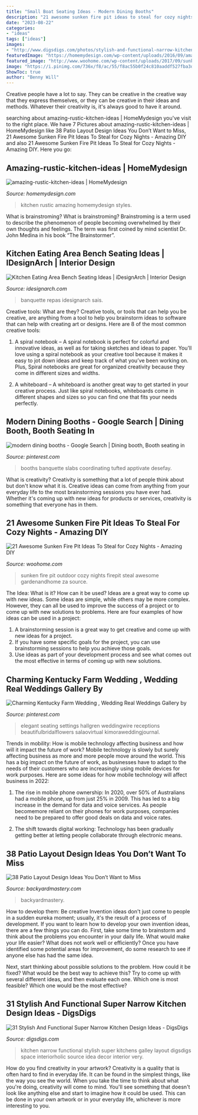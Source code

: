 ```yaml
---
title: "Small Boat Seating Ideas - Modern Dining Booths"
description: "21 awesome sunken fire pit ideas to steal for cozy nights"
date: "2023-08-22"
categories:
- "ideas"
tags: ["ideas"]
images:
- "http://www.digsdigs.com/photos/stylish-and-functional-narrow-kitchen-design-ideas-11-554x837.jpg"
featuredImage: "https://homemydesign.com/wp-content/uploads/2016/09/amazing-rustic-kitchen-ideas.jpg"
featured_image: "http://www.woohome.com/wp-content/uploads/2017/09/sunken-firepit-for-cozy-nights-17.jpg"
image: "https://i.pinimg.com/736x/f8/ac/55/f8ac55b0f24c810aaddf527fba3d9cb3.jpg"
ShowToc: true
author: "Benny Will"
---
```



Creative people have a lot to say. They can be creative in the creative way that they express themselves, or they can be creative in their ideas and methods. Whatever their creativity is, it's always good to have it around.

	

		
searching about amazing-rustic-kitchen-ideas | HomeMydesign you've visit to the right place. We have 7 Pictures about amazing-rustic-kitchen-ideas | HomeMydesign like 38 Patio Layout Design Ideas You Don’t Want to Miss, 21 Awesome Sunken Fire Pit Ideas To Steal for Cozy Nights - Amazing DIY and also 21 Awesome Sunken Fire Pit Ideas To Steal for Cozy Nights - Amazing DIY. Here you go:
		
    
## Amazing-rustic-kitchen-ideas | HomeMydesign

<img loading=lazy src="https://homemydesign.com/wp-content/uploads/2016/09/amazing-rustic-kitchen-ideas.jpg" onerror="this.onerror=null;this.src='https://tse4.mm.bing.net/th?id=OIP.S_t8ud1vtNGd8-jGpqZifQHaLH&amp;pid=15.1';" alt="amazing-rustic-kitchen-ideas | HomeMydesign">

_Source: homemydesign.com_

>kitchen rustic amazing homemydesign styles. 

	

What is brainstroming?
What is brainstroming? Brainstroming is a term used to describe the phenomenon of people becoming overwhelmed by their own thoughts and feelings. The term was first coined by mind scientist Dr. John Medina in his book “The Brainstormer”.

    
## Kitchen Eating Area Bench Seating Ideas | IDesignArch | Interior Design

<img loading=lazy src="https://www.idesignarch.com/wp-content/uploads/Kitchen-Bench-Seating-Ideas_6.jpg" onerror="this.onerror=null;this.src='https://tse4.mm.bing.net/th?id=OIP.KqzhTnYrlITF4JWcxoBIUgHaLH&amp;pid=15.1';" alt="Kitchen Eating Area Bench Seating Ideas | iDesignArch | Interior Design">

_Source: idesignarch.com_

>banquette repas idesignarch sais. 

	

Creative tools: What are they?
Creative tools, or tools that can help you be creative, are anything from a tool to help you brainstorm ideas to software that can help with creating art or designs. Here are 8 of the most common creative tools:
1. A spiral notebook – A spiral notebook is perfect for colorful and innovative ideas, as well as for taking sketches and ideas to paper. You’ll love using a spiral notebook as your creative tool because it makes it easy to jot down ideas and keep track of what you’ve been working on. Plus, Spiral notebooks are great for organized creativity because they come in different sizes and widths.

2. A whiteboard – A whiteboard is another great way to get started in your creative process. Just like spiral notebooks, whiteboards come in different shapes and sizes so you can find one that fits your needs perfectly.

    
## Modern Dining Booths - Google Search | Dining Booth, Booth Seating In

<img loading=lazy src="https://i.pinimg.com/736x/14/b5/62/14b562539e4df20f4278c2040b6a728c.jpg" onerror="this.onerror=null;this.src='https://tse4.mm.bing.net/th?id=OIP.IAN9vhRB43GkANixGx3vOQHaIV&amp;pid=15.1';" alt="modern dining booths - Google Search | Dining booth, Booth seating in">

_Source: pinterest.com_

>booths banquette slabs coordinating tufted apptivate desefay. 

	

What is creativity?
Creativity is something that a lot of people think about but don't know what it is. Creative ideas can come from anything from your everyday life to the most brainstorming sessions you have ever had. Whether it's coming up with new ideas for products or services, creativity is something that everyone has in them.

    
## 21 Awesome Sunken Fire Pit Ideas To Steal For Cozy Nights - Amazing DIY

<img loading=lazy src="http://www.woohome.com/wp-content/uploads/2017/09/sunken-firepit-for-cozy-nights-17.jpg" onerror="this.onerror=null;this.src='https://tse4.mm.bing.net/th?id=OIP.saofVIgbtdiJuatJg2OJRQHaHa&amp;pid=15.1';" alt="21 Awesome Sunken Fire Pit Ideas To Steal for Cozy Nights - Amazing DIY">

_Source: woohome.com_

>sunken fire pit outdoor cozy nights firepit steal awesome gardenandhome za source. 

	

The Idea: What is it? How can it be used?
Ideas are a great way to come up with new ideas. Some ideas are simple, while others may be more complex. However, they can all be used to improve the success of a project or to come up with new solutions to problems. Here are four examples of how ideas can be used in a project: 
1. A brainstorming session is a great way to get creative and come up with new ideas for a project.
2. If you have some specific goals for the project, you can use brainstorming sessions to help you achieve those goals.
3. Use ideas as part of your development process and see what comes out the most effective in terms of coming up with new solutions.

    
## Charming Kentucky Farm Wedding , Wedding Real Weddings Gallery By

<img loading=lazy src="https://i.pinimg.com/736x/f8/ac/55/f8ac55b0f24c810aaddf527fba3d9cb3.jpg" onerror="this.onerror=null;this.src='https://tse4.mm.bing.net/th?id=OIP.Zv0W1M3tOVbq3gI0i5Qd_QAAAA&amp;pid=15.1';" alt="Charming Kentucky Farm Wedding , Wedding Real Weddings Gallery by">

_Source: pinterest.com_

>elegant seating settings hallgren weddingwire receptions beautifulbridalflowers salaovirtual kimoraweddingjournal. 

	

Trends in mobility: How is mobile technology affecting business and how will it impact the future of work?
Mobile technology is slowly but surely affecting business as more and more people move around the world. This has a big impact on the future of work, as businesses have to adapt to the needs of their customers who are increasingly using mobile devices for work purposes. Here are some ideas for how mobile technology will affect business in 2022:
1) The rise in mobile phone ownership: In 2020, over 50% of Australians had a mobile phone, up from just 25% in 2009. This has led to a big increase in the demand for data and voice services. As people becomemore reliant on their phones for work purposes, companies need to be prepared to offer good deals on data and voice rates.

2) The shift towards digital working: Technology has been gradually getting better at letting people collaborate through electronic means.

    
## 38 Patio Layout Design Ideas You Don’t Want To Miss

<img loading=lazy src="http://backyardmastery.com/wp-content/uploads/2017/05/1-patio-layout-design-ideas.jpg" onerror="this.onerror=null;this.src='https://tse1.mm.bing.net/th?id=OIP.0s28DLBz0f4BYufKV3OzZQHaI9&amp;pid=15.1';" alt="38 Patio Layout Design Ideas You Don’t Want to Miss">

_Source: backyardmastery.com_

>backyardmastery. 

	

How to develop them: Be creative
Invention ideas don't just come to people in a sudden eureka moment; usually, it's the result of a process of development. If you want to learn how to develop your own invention ideas, there are a few things you can do. 
First, take some time to brainstorm and think about the problems you encounter in your daily life. What would make your life easier? What does not work well or efficiently? Once you have identified some potential areas for improvement, do some research to see if anyone else has had the same idea. 

Next, start thinking about possible solutions to the problem. How could it be fixed? What would be the best way to achieve this? Try to come up with several different ideas, and then evaluate each one. Which one is most feasible? Which one would be the most effective?

    
## 31 Stylish And Functional Super Narrow Kitchen Design Ideas - DigsDigs

<img loading=lazy src="http://www.digsdigs.com/photos/stylish-and-functional-narrow-kitchen-design-ideas-11-554x837.jpg" onerror="this.onerror=null;this.src='https://tse1.mm.bing.net/th?id=OIP.FdIlL2ed0uDuA0MeW83pSwHaLM&amp;pid=15.1';" alt="31 Stylish And Functional Super Narrow Kitchen Design Ideas - DigsDigs">

_Source: digsdigs.com_

>kitchen narrow functional stylish super kitchens galley layout digsdigs space interiorholic source idea decor interior very. 

	

How do you find creativity in your artwork?
Creativity is a quality that is often hard to find in everyday life. It can be found in the simplest things, like the way you see the world. When you take the time to think about what you're doing, creativity will come to mind. You'll see something that doesn't look like anything else and start to imagine how it could be used. This can be done in your own artwork or in your everyday life, whichever is more interesting to you.

